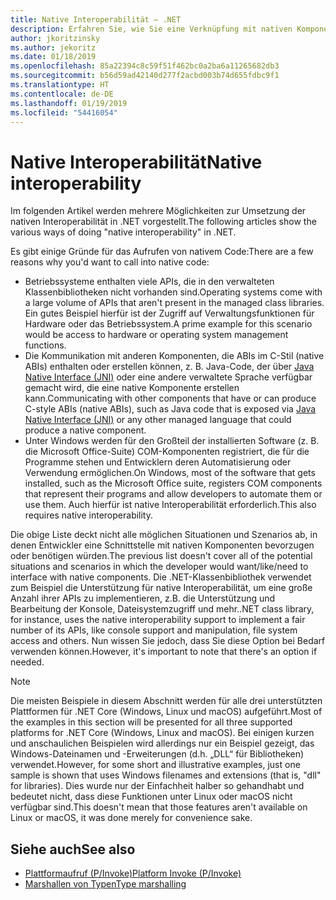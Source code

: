 ```yaml
---
title: Native Interoperabilität – .NET
description: Erfahren Sie, wie Sie eine Verknüpfung mit nativen Komponenten in .NET herstellen.
author: jkoritzinsky
ms.author: jekoritz
ms.date: 01/18/2019
ms.openlocfilehash: 85a22394c8c59f51f462bc0a2ba6a11265682db3
ms.sourcegitcommit: b56d59ad42140d277f2acbd003b74d655fdbc9f1
ms.translationtype: HT
ms.contentlocale: de-DE
ms.lasthandoff: 01/19/2019
ms.locfileid: "54416054"
---
```

# <a name="native-interoperability"></a><span data-ttu-id="6aaa7-103">Native Interoperabilität</span><span class="sxs-lookup"><span data-stu-id="6aaa7-103">Native interoperability</span></span>

<span data-ttu-id="6aaa7-104">Im folgenden Artikel werden mehrere Möglichkeiten zur Umsetzung der nativen Interoperabilität in .NET vorgestellt.</span><span class="sxs-lookup"><span data-stu-id="6aaa7-104">The following articles show the various ways of doing "native interoperability" in .NET.</span></span>

<span data-ttu-id="6aaa7-105">Es gibt einige Gründe für das Aufrufen von nativem Code:</span><span class="sxs-lookup"><span data-stu-id="6aaa7-105">There are a few reasons why you'd want to call into native code:</span></span>

* <span data-ttu-id="6aaa7-106">Betriebssysteme enthalten viele APIs, die in den verwalteten Klassenbibliotheken nicht vorhanden sind.</span><span class="sxs-lookup"><span data-stu-id="6aaa7-106">Operating systems come with a large volume of APIs that aren't present in the managed class libraries.</span></span> <span data-ttu-id="6aaa7-107">Ein gutes Beispiel hierfür ist der Zugriff auf Verwaltungsfunktionen für Hardware oder das Betriebssystem.</span><span class="sxs-lookup"><span data-stu-id="6aaa7-107">A prime example for this scenario would be access to hardware or operating system management functions.</span></span>
* <span data-ttu-id="6aaa7-108">Die Kommunikation mit anderen Komponenten, die ABIs im C-Stil (native ABIs) enthalten oder erstellen können, z. B. Java-Code, der über [Java Native Interface (JNI)](https://docs.oracle.com/javase/8/docs/technotes/guides/jni/) oder eine andere verwaltete Sprache verfügbar gemacht wird, die eine native Komponente erstellen kann.</span><span class="sxs-lookup"><span data-stu-id="6aaa7-108">Communicating with other components that have or can produce C-style ABIs (native ABIs), such as Java code that is exposed via [Java Native Interface (JNI)](https://docs.oracle.com/javase/8/docs/technotes/guides/jni/) or any other managed language that could produce a native component.</span></span>
* <span data-ttu-id="6aaa7-109">Unter Windows werden für den Großteil der installierten Software (z. B. die Microsoft Office-Suite) COM-Komponenten registriert, die für die Programme stehen und Entwicklern deren Automatisierung oder Verwendung ermöglichen.</span><span class="sxs-lookup"><span data-stu-id="6aaa7-109">On Windows, most of the software that gets installed, such as the Microsoft Office suite, registers COM components that represent their programs and allow developers to automate them or use them.</span></span> <span data-ttu-id="6aaa7-110">Auch hierfür ist native Interoperabilität erforderlich.</span><span class="sxs-lookup"><span data-stu-id="6aaa7-110">This also requires native interoperability.</span></span>

<span data-ttu-id="6aaa7-111">Die obige Liste deckt nicht alle möglichen Situationen und Szenarios ab, in denen Entwickler eine Schnittstelle mit nativen Komponenten bevorzugen oder benötigen würden.</span><span class="sxs-lookup"><span data-stu-id="6aaa7-111">The previous list doesn't cover all of the potential situations and scenarios in which the developer would want/like/need to interface with native components.</span></span> <span data-ttu-id="6aaa7-112">Die .NET-Klassenbibliothek verwendet zum Beispiel die Unterstützung für native Interoperabilität, um eine große Anzahl ihrer APIs zu implementieren, z.B. die Unterstützung und Bearbeitung der Konsole, Dateisystemzugriff und mehr.</span><span class="sxs-lookup"><span data-stu-id="6aaa7-112">.NET class library, for instance, uses the native interoperability support to implement a fair number of its APIs, like console support and manipulation, file system access and others.</span></span> <span data-ttu-id="6aaa7-113">Nun wissen Sie jedoch, dass Sie diese Option bei Bedarf verwenden können.</span><span class="sxs-lookup"><span data-stu-id="6aaa7-113">However, it's important to note that there's an option if needed.</span></span>

> [!NOTE]
> <span data-ttu-id="6aaa7-114">Die meisten Beispiele in diesem Abschnitt werden für alle drei unterstützten Plattformen für .NET Core (Windows, Linux und macOS) aufgeführt.</span><span class="sxs-lookup"><span data-stu-id="6aaa7-114">Most of the examples in this section will be presented for all three supported platforms for .NET Core (Windows, Linux and macOS).</span></span> <span data-ttu-id="6aaa7-115">Bei einigen kurzen und anschaulichen Beispielen wird allerdings nur ein Beispiel gezeigt, das Windows-Dateinamen und -Erweiterungen (d.h. „DLL“ für Bibliotheken) verwendet.</span><span class="sxs-lookup"><span data-stu-id="6aaa7-115">However, for some short and illustrative examples, just one sample is shown that uses Windows filenames and extensions (that is, "dll" for libraries).</span></span> <span data-ttu-id="6aaa7-116">Dies wurde nur der Einfachheit halber so gehandhabt und bedeutet nicht, dass diese Funktionen unter Linux oder macOS nicht verfügbar sind.</span><span class="sxs-lookup"><span data-stu-id="6aaa7-116">This doesn't mean that those features aren't available on Linux or macOS, it was done merely for convenience sake.</span></span>

## <a name="see-also"></a><span data-ttu-id="6aaa7-117">Siehe auch</span><span class="sxs-lookup"><span data-stu-id="6aaa7-117">See also</span></span>

- [<span data-ttu-id="6aaa7-118">Plattformaufruf (P/Invoke)</span><span class="sxs-lookup"><span data-stu-id="6aaa7-118">Platform Invoke (P/Invoke)</span></span>](pinvoke.md)
- [<span data-ttu-id="6aaa7-119">Marshallen von Typen</span><span class="sxs-lookup"><span data-stu-id="6aaa7-119">Type marshalling</span></span>](type-marshalling.md)
